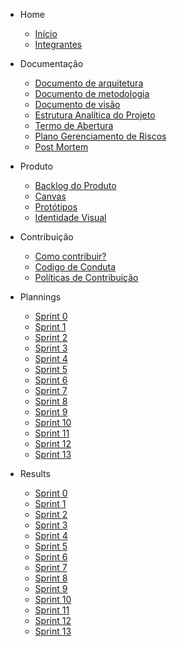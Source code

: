 - Home
    - [Início](/)
    - [Integrantes](./?id=integrantes)

- Documentação 
    - [Documento de arquitetura](./wiki/Documents/Documento_de_Arquitetura.md)
    - [Documento de metodologia](./wiki/Documents/Documento_de_Metodologia.md)
    - [Documento de visão](./wiki/Documents/Documento_de_Visao.md)
    - [Estrutura Analítica do Projeto](./wiki/EAP.md)
    - [Termo de Abertura](./wiki/TAP.md)
    - [Plano Gerenciamento de Riscos](./wiki/Plano_Gerenciamento_de_Riscos.md)
    - [Post Mortem](./wiki/Documents/postmortem.md)

- Produto 
    - [Backlog do Produto](./wiki/Product_Backlog.md)
    - [Canvas](./wiki/Canvas.md)
    - [Protótipos](./wiki/Protótipos)
    - [Identidade Visual](./wiki/style_guide.md)

- Contribuição
    - [Como contribuir?](./wiki/CONTRIBUTING.md)
    - [Codigo de Conduta](./wiki/CODE_OF_CONDUCT.md)
    - [Políticas de Contribuição](./wiki/Documents/PolíticasdeContribuiçao.md)


- Plannings
    - [Sprint 0](./sprints/sprint0/planning.md)
    - [Sprint 1](./sprints/sprint1/planning.md)
    - [Sprint 2](./sprints/sprint2/planning.md)
    - [Sprint 3](./sprints/sprint3/planning.md)
    - [Sprint 4](./sprints/sprint4/planning.md)
    - [Sprint 5](./sprints/sprint5/planning.md)
    - [Sprint 6](./sprints/sprint6/planning.md)
    - [Sprint 7](./sprints/sprint7/planning.md)
    - [Sprint 8](./sprints/sprint8/planning.md)
    - [Sprint 9](./sprints/sprint9/planning.md)
    - [Sprint 10](./sprints/sprint10/planning.md)
    - [Sprint 11](./sprints/sprint11/planning.md)
    - [Sprint 12](./sprints/sprint12/planning.md)
    - [Sprint 13](./sprints/sprint13/planning.md)
- Results
    - [Sprint 0](./sprints/sprint0/result.md)
    - [Sprint 1](./sprints/sprint1/result.md)
    - [Sprint 2](./sprints/sprint2/result.md)
    - [Sprint 3](./sprints/sprint3/result.md)
    - [Sprint 4](./sprints/sprint4/result.md)
    - [Sprint 5](./sprints/sprint5/result.md)
    - [Sprint 6](./sprints/sprint6/result.md)
    - [Sprint 7](./sprints/sprint7/result.md)
    - [Sprint 8](./sprints/sprint8/result.md)
    - [Sprint 9](./sprints/sprint9/result.md)
    - [Sprint 10](./sprints/sprint10/result.md)
    - [Sprint 11](./sprints/sprint11/result.md)
    - [Sprint 12](./sprints/sprint12/result.md)
    - [Sprint 13](./sprints/sprint13/result.md)